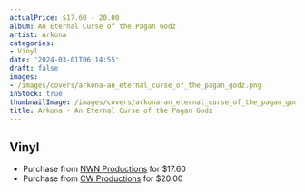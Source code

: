 ```yaml
---
actualPrice: $17.60 - 20.00
album: An Eternal Curse of the Pagan Godz
artist: Arkona
categories:
- Vinyl
date: '2024-03-01T06:14:55'
draft: false
images:
- /images/covers/arkona-an_eternal_curse_of_the_pagan_godz.png
inStock: true
thumbnailImage: /images/covers/arkona-an_eternal_curse_of_the_pagan_godz-thumb.png
title: Arkona - An Eternal Curse of the Pagan Godz
---
```


## Vinyl
* Purchase from [NWN Productions](http://shop.nwnprod.com/index.php?route=product/product&path=75&product_id=24801&sort=pd.name&order=ASC) for $17.60
* Purchase from [CW Productions](https://shop.cwproductions.net/products/arkona-an-eternal-curse-of-the-pagan-godz-lp) for $20.00
